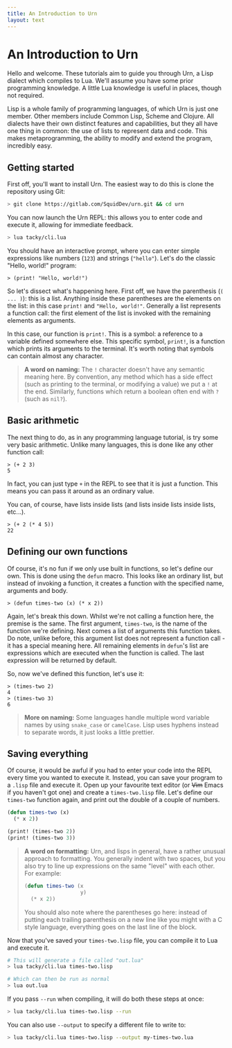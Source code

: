 ```yaml
---
title: An Introduction to Urn
layout: text
---
```


# An Introduction to Urn
Hello and welcome. These tutorials aim to guide you through Urn, a Lisp dialect which compiles to Lua. We'll assume you
have some prior programming knowledge. A little Lua knowledge is useful in places, though not required.

Lisp is a whole family of programming languages, of which Urn is just one member. Other members include Common Lisp,
Scheme and Clojure. All dialects have their own distinct features and capabilities, but they all have one thing in
common: the use of lists to represent data and code. This makes metaprogramming, the ability to modify and extend the
program, incredibly easy.

## Getting started
First off, you'll want to install Urn. The easiest way to do this is clone the repository using Git:

```sh
> git clone https://gitlab.com/SquidDev/urn.git && cd urn
```

You can now launch the Urn REPL: this allows you to enter code and execute it, allowing for immediate feedback.

```sh
> lua tacky/cli.lua
```

You should have an interactive prompt, where you can enter simple expressions like numbers (`123`) and strings
(`"hello"`). Let's do the classic "Hello, world!" program:

```repl
> (print! "Hello, world!")
```

So let's dissect what's happening here. First off, we have the parenthesis (`( ... )`): this is a list. Anything inside
these parentheses are the elements on the list: in this case `print!` and `"Hello, world!"`. Generally a list represents
a function call: the first element of the list is invoked with the remaining elements as arguments.

In this case, our function is `print!`. This is a symbol: a reference to a variable defined somewhere else. This
specific symbol, `print!`, is a function which prints its arguments to the terminal. It's worth noting that symbols can
contain almost any character.

> **A word on naming:** The `!` character doesn't have any semantic meaning here. By convention, any method which has a
> side effect (such as printing to the terminal, or modifying a value) we put a `!` at the end. Similarly, functions
> which return a boolean often end with `?` (such as `nil?`).

## Basic arithmetic
The next thing to do, as in any programming language tutorial, is try some very basic arithmetic. Unlike many languages,
this is done like any other function call:

```repl
> (+ 2 3)
5
```

In fact, you can just type `+` in the REPL to see that it is just a function. This means you can pass it around as an
ordinary value.

You can, of course, have lists inside lists (and lists inside lists inside lists, etc...).

```repl
> (+ 2 (* 4 5))
22
```

## Defining our own functions
Of course, it's no fun if we only use built in functions, so let's define our own. This is done using the `defun`
macro. This looks like an ordinary list, but instead of invoking a function, it creates a function with the specified
name, arguments and body.

```repl
> (defun times-two (x) (* x 2))
```

Again, let's break this down. Whilst we're not calling a function here, the premise is the same. The first argument,
`times-two`, is the name of the function we're defining. Next comes a list of arguments this function takes. Do note,
unlike before, this argument list does not represent a function call - it has a special meaning here. All remaining
elements in `defun`'s list are expressions which are executed when the function is called. The last expression will be
returned by default.

So, now we've defined this function, let's use it:

```repl
> (times-two 2)
4
> (times-two 3)
6
```

> **More on naming:** Some languages handle multiple word variable names by using `snake_case` or `camelCase`. Lisp uses
> hyphens instead to separate words, it just looks a little prettier.

## Saving everything
Of course, it would be awful if you had to enter your code into the REPL every time you wanted to execute it. Instead,
you can save your program to a `.lisp` file and execute it. Open up your favourite text editor (or ~~Vim~~ Emacs if you
haven't got one) and create a `times-two.lisp` file. Let's define our `times-two` function again, and print out the
double of a couple of numbers.

```cl
(defun times-two (x)
  (* x 2))

(print! (times-two 2))
(print! (times-two 3))
```

> **A word on formatting:** Urn, and lisps in general, have a rather unusual approach to formatting. You generally
> indent with two spaces, but you also try to line up expressions on the same "level" with each other. For example:
>
> ```cl
> (defun times-two (x
>                   y)
>   (* x 2))
> ```
>
> You should also note where the parentheses go here: instead of putting each trailing parenthesis on a new line like
> you might with a C style language, everything goes on the last line of the block.

Now that you've saved your `times-two.lisp` file, you can compile it to Lua and execute it.

```sh
# This will generate a file called "out.lua"
> lua tacky/cli.lua times-two.lisp

# Which can then be run as normal
> lua out.lua
```

If you pass `--run` when compiling, it will do both these steps at once:

```sh
> lua tacky/cli.lua times-two.lisp --run
```

You can also use `--output` to specify a different file to write to:

```sh
> lua tacky/cli.lua times-two.lisp --output my-times-two.lua
```
